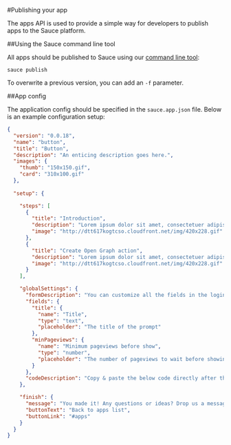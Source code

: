 #Publishing your app

The apps API is used to provide a simple way for developers to publish apps to the Sauce platform.


##Using the Sauce command line tool

All apps should be published to Sauce using our [command line tool](https://github.com/sauce/cli):

```
sauce publish
```

To overwrite a previous version, you can add an `-f` parameter.


##App config

The application config should be specified in the `sauce.app.json` file. Below is an example configuration setup:

```json
{
  "version": "0.0.18",
  "name": "button",
  "title": "Button",
  "description": "An enticing description goes here.",
  "images": {
    "thumb": "150x150.gif",
    "card": "310x100.gif"
  },
  
  "setup": {

    "steps": [
      {
        "title": "Introduction",
        "description": "Lorem ipsum dolor sit amet, consectetuer adipiscing elit, sed diam nonummy nibh euismod tincidunt ut laoreet dolore magna aliquam erat volutpat.",
        "image": "http://dtt617kogtcso.cloudfront.net/img/420x228.gif"
      },
      {
        "title": "Create Open Graph action",
        "description": "Lorem ipsum dolor sit amet, consectetuer adipiscing elit, sed diam nonummy nibh euismod tincidunt ut laoreet dolore magna aliquam erat volutpat.",
        "image": "http://dtt617kogtcso.cloudfront.net/img/420x228.gif"
      }
    ],

    "globalSettings": {
      "formDescription": "You can customize all the fields in the login prompt. Note that all parameters are optional, if you leave a field blank the form will still work.",
      "fields": {
        "title": {
          "name": "Title",
          "type": "text",
          "placeholder": "The title of the prompt"
        },
        "minPageviews": {
          "name": "Minimum pageviews before show",
          "type": "number",
          "placeholder": "The number of pageviews to wait before showing the box."
        }
      },
      "codeDescription": "Copy & paste the below code directly after the <code>Sauce.init</code> line in your <a href='https://<%= client.siteDomain %>/admin/themes/<%= client.themeId %>?key=snippets/sauce.liquid' target='blank'>sauce.liquid</a> snippet."
    },

    "finish": {
      "message": "You made it! Any questions or ideas? Drop us a message on live chat below.",
      "buttonText": "Back to apps list",
      "buttonLink": "#apps"
    }
  }
}
```